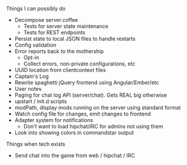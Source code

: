 Things I can possibly do

* Decompose server.coffee
    * Tests for server state maintenance
    * Tests for REST endpoints
* Persist state to local JSON files to handle restarts
* Config validation
* Error reports back to the mothership
  * Opt-in
  * Collect errors, non-private configurations, etc
* UUID location from clientcontext files
* Captain's Log
* Rewrite spaghetti jQuery frontend using Angular/Ember/etc
* User notes
* Paging for chat log API (server/chat).  Gets REAL big otherwise
* upstart / init.d scripts
* modPath, display mods running on the server using standard format
* Watch config file for changes, emit changes to frontend
* Adapter system for notifications
    * Don't want to load hipchat/IRC for admins not using them
* Look into showing colors in commandstar output

Things when tech exists

* Send chat into the game from web / hipchat / IRC
